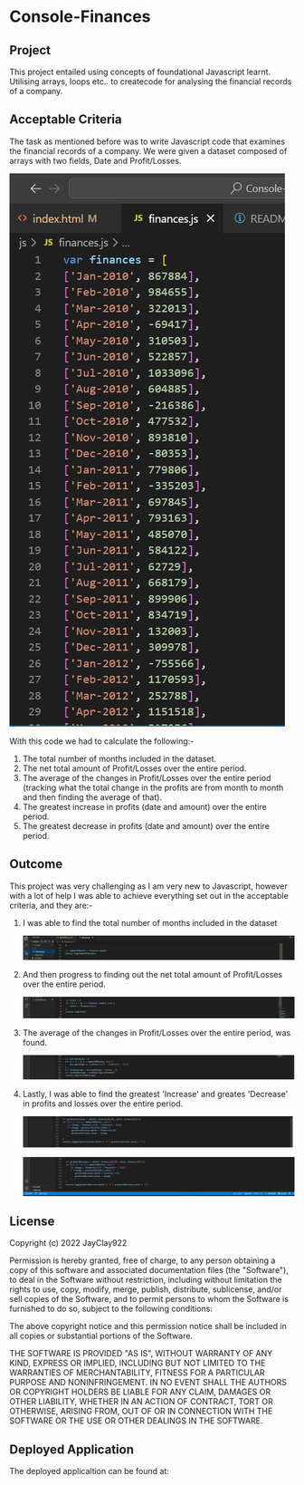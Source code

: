 # Console-Finances

## Project
This project entailed using concepts of foundational Javascript learnt. Utilising arrays, loops etc.. to createcode for analysing the financial records of a company.

## Acceptable Criteria
The task as mentioned before was to write Javascript code that examines the financial records of a company. We were given a dataset composed of arrays with two fields, Date and Profit/Losses.

 ![starter-code-arrays](./Images/starter-arrays.png)

With this code we had to calculate the following:-

1. The total number of months included in the dataset.
2. The net total amount of Profit/Losses over the entire period.
3. The average of the changes in Profit/Losses over the entire period (tracking what the total change in the profits are from month to month and then finding the average of that).
4. The greatest increase in profits (date and amount) over the entire period.
5. The greatest decrease in profits (date and amount) over the entire period.

## Outcome
This project was very challenging as I am very new to Javascript, however with a lot of help I was able to achieve everything set out in the acceptable criteria, and they are:-

1. I was able to find the total number of months included in the dataset

   ![number-of-month](./Images/number-of-months.png)

2. And then progress to finding out the net total amount of Profit/Losses over the entire period.

   ![net-total](./Images/net-total.png)

3. The average of the changes in Profit/Losses over the entire period, was found.

   ![average-changes](./Images/average-changes.png)

4. Lastly, I was able to find the greatest 'Increase' and greates 'Decrease' in profits and losses over the entire period.

   ![greatest-increase](./Images/greatest-increase.png)

   ![greates-decrease](./Images/greatest-decrease.png)


## License
Copyright (c) 2022 JayClay922

Permission is hereby granted, free of charge, to any person obtaining a copy of this software and associated documentation files (the "Software"), to deal in the Software without restriction, including without limitation the rights to use, copy, modify, merge, publish, distribute, sublicense, and/or sell copies of the Software, and to permit persons to whom the Software is furnished to do so, subject to the following conditions:

The above copyright notice and this permission notice shall be included in all copies or substantial portions of the Software.

THE SOFTWARE IS PROVIDED "AS IS", WITHOUT WARRANTY OF ANY KIND, EXPRESS OR IMPLIED, INCLUDING BUT NOT LIMITED TO THE WARRANTIES OF MERCHANTABILITY, FITNESS FOR A PARTICULAR PURPOSE AND NONINFRINGEMENT. IN NO EVENT SHALL THE AUTHORS OR COPYRIGHT HOLDERS BE LIABLE FOR ANY CLAIM, DAMAGES OR OTHER LIABILITY, WHETHER IN AN ACTION OF CONTRACT, TORT OR OTHERWISE, ARISING FROM, OUT OF OR IN CONNECTION WITH THE SOFTWARE OR THE USE OR OTHER DEALINGS IN THE SOFTWARE.

## Deployed Application
The deployed applicaltion can be found at:
